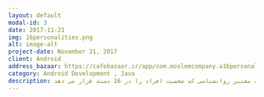 ```yaml
---
layout: default
modal-id: 3
date: 2017-11-21
img: 16personalities.png
alt: image-alt
project-date: November 21, 2017
client: Android
address_bazaar: https://cafebazaar.ir/app/com.moslemcompany.a16personalities
category: Android Development , Java
description: یک تست معتبر روانشناسی که شخصیت افراد را در 16 دسته قرار می دهد.
---
```

